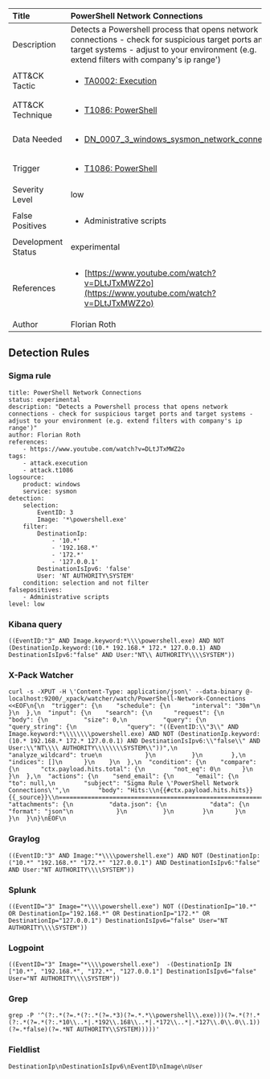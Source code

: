| Title                | PowerShell Network Connections                                                                                                                                                 |
|:---------------------|:------------------------------------------------------------------------------------------------------------------------------------------------------------|
| Description          | Detects a Powershell process that opens network connections - check for suspicious target ports and target systems - adjust to your environment (e.g. extend filters with company's ip range')                                                                                                                                           |
| ATT&amp;CK Tactic    | <ul><li>[TA0002: Execution](https://attack.mitre.org/tactics/TA0002)</li></ul>  |
| ATT&amp;CK Technique | <ul><li>[T1086: PowerShell](https://attack.mitre.org/techniques/T1086)</li></ul>                             |
| Data Needed          | <ul><li>[DN_0007_3_windows_sysmon_network_connection](../Data_Needed/DN_0007_3_windows_sysmon_network_connection.md)</li></ul>                                                         |
| Trigger              | <ul><li>[T1086: PowerShell](../Triggers/T1086.md)</li></ul>  |
| Severity Level       | low                                                                                                                                                 |
| False Positives      | <ul><li>Administrative scripts</li></ul>                                                                  |
| Development Status   | experimental                                                                                                                                                |
| References           | <ul><li>[https://www.youtube.com/watch?v=DLtJTxMWZ2o](https://www.youtube.com/watch?v=DLtJTxMWZ2o)</li></ul>                                                          |
| Author               | Florian Roth                                                                                                                                                |


## Detection Rules

### Sigma rule

```
title: PowerShell Network Connections
status: experimental
description: "Detects a Powershell process that opens network connections - check for suspicious target ports and target systems - adjust to your environment (e.g. extend filters with company's ip range')"  
author: Florian Roth
references:
    - https://www.youtube.com/watch?v=DLtJTxMWZ2o
tags:
    - attack.execution
    - attack.t1086
logsource:
    product: windows
    service: sysmon
detection:
    selection:
        EventID: 3
        Image: '*\powershell.exe'
    filter:
        DestinationIp: 
            - '10.*'
            - '192.168.*'
            - '172.*'
            - '127.0.0.1'
        DestinationIsIpv6: 'false'
        User: 'NT AUTHORITY\SYSTEM'
    condition: selection and not filter
falsepositives:
    - Administrative scripts
level: low

```





### Kibana query

```
((EventID:"3" AND Image.keyword:*\\\\powershell.exe) AND NOT (DestinationIp.keyword:(10.* 192.168.* 172.* 127.0.0.1) AND DestinationIsIpv6:"false" AND User:"NT\\ AUTHORITY\\\\SYSTEM"))
```





### X-Pack Watcher

```
curl -s -XPUT -H \'Content-Type: application/json\' --data-binary @- localhost:9200/_xpack/watcher/watch/PowerShell-Network-Connections <<EOF\n{\n  "trigger": {\n    "schedule": {\n      "interval": "30m"\n    }\n  },\n  "input": {\n    "search": {\n      "request": {\n        "body": {\n          "size": 0,\n          "query": {\n            "query_string": {\n              "query": "((EventID:\\"3\\" AND Image.keyword:*\\\\\\\\powershell.exe) AND NOT (DestinationIp.keyword:(10.* 192.168.* 172.* 127.0.0.1) AND DestinationIsIpv6:\\"false\\" AND User:\\"NT\\\\ AUTHORITY\\\\\\\\SYSTEM\\"))",\n              "analyze_wildcard": true\n            }\n          }\n        },\n        "indices": []\n      }\n    }\n  },\n  "condition": {\n    "compare": {\n      "ctx.payload.hits.total": {\n        "not_eq": 0\n      }\n    }\n  },\n  "actions": {\n    "send_email": {\n      "email": {\n        "to": null,\n        "subject": "Sigma Rule \'PowerShell Network Connections\'",\n        "body": "Hits:\\n{{#ctx.payload.hits.hits}}{{_source}}\\n================================================================================\\n{{/ctx.payload.hits.hits}}",\n        "attachments": {\n          "data.json": {\n            "data": {\n              "format": "json"\n            }\n          }\n        }\n      }\n    }\n  }\n}\nEOF\n
```





### Graylog

```
((EventID:"3" AND Image:"*\\\\powershell.exe") AND NOT (DestinationIp:("10.*" "192.168.*" "172.*" "127.0.0.1") AND DestinationIsIpv6:"false" AND User:"NT AUTHORITY\\\\SYSTEM"))
```





### Splunk

```
((EventID="3" Image="*\\\\powershell.exe") NOT ((DestinationIp="10.*" OR DestinationIp="192.168.*" OR DestinationIp="172.*" OR DestinationIp="127.0.0.1") DestinationIsIpv6="false" User="NT AUTHORITY\\\\SYSTEM"))
```





### Logpoint

```
((EventID="3" Image="*\\\\powershell.exe")  -(DestinationIp IN ["10.*", "192.168.*", "172.*", "127.0.0.1"] DestinationIsIpv6="false" User="NT AUTHORITY\\\\SYSTEM"))
```





### Grep

```
grep -P '^(?:.*(?=.*(?:.*(?=.*3)(?=.*.*\\powershell\\.exe)))(?=.*(?!.*(?:.*(?=.*(?:.*10\\..*|.*192\\.168\\..*|.*172\\..*|.*127\\.0\\.0\\.1))(?=.*false)(?=.*NT AUTHORITY\\SYSTEM)))))'
```





### Fieldlist

```
DestinationIp\nDestinationIsIpv6\nEventID\nImage\nUser
```

